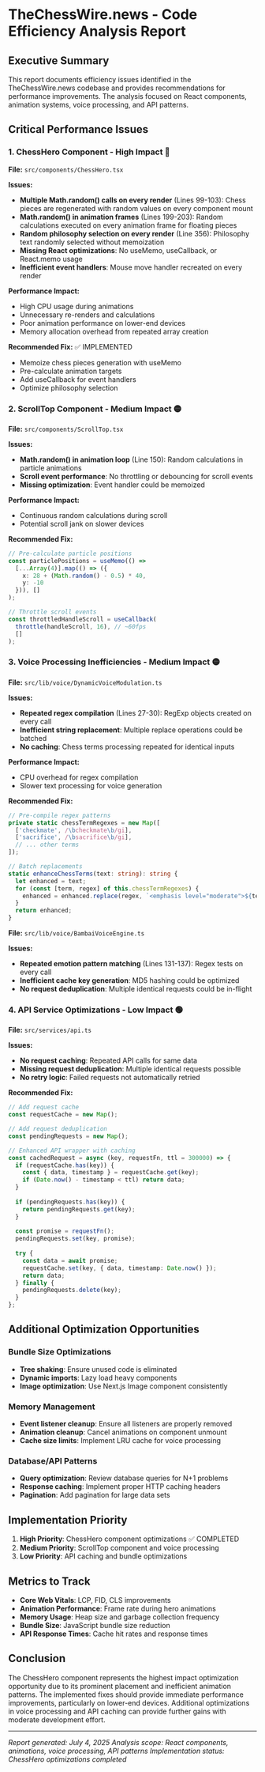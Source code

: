 # TheChessWire.news - Code Efficiency Analysis Report

## Executive Summary

This report documents efficiency issues identified in the TheChessWire.news codebase and provides recommendations for performance improvements. The analysis focused on React components, animation systems, voice processing, and API patterns.

## Critical Performance Issues

### 1. ChessHero Component - High Impact 🔴

**File:** `src/components/ChessHero.tsx`

**Issues:**
- **Multiple Math.random() calls on every render** (Lines 99-103): Chess pieces are regenerated with random values on every component mount
- **Math.random() in animation frames** (Lines 199-203): Random calculations executed on every animation frame for floating pieces
- **Random philosophy selection on every render** (Line 356): Philosophy text randomly selected without memoization
- **Missing React optimizations**: No useMemo, useCallback, or React.memo usage
- **Inefficient event handlers**: Mouse move handler recreated on every render

**Performance Impact:**
- High CPU usage during animations
- Unnecessary re-renders and calculations
- Poor animation performance on lower-end devices
- Memory allocation overhead from repeated array creation

**Recommended Fix:** ✅ IMPLEMENTED
- Memoize chess pieces generation with useMemo
- Pre-calculate animation targets
- Add useCallback for event handlers
- Optimize philosophy selection

### 2. ScrollTop Component - Medium Impact 🟡

**File:** `src/components/ScrollTop.tsx`

**Issues:**
- **Math.random() in animation loop** (Line 150): Random calculations in particle animations
- **Scroll event performance**: No throttling or debouncing for scroll events
- **Missing optimization**: Event handler could be memoized

**Performance Impact:**
- Continuous random calculations during scroll
- Potential scroll jank on slower devices

**Recommended Fix:**
```typescript
// Pre-calculate particle positions
const particlePositions = useMemo(() => 
  [...Array(4)].map(() => ({
    x: 28 + (Math.random() - 0.5) * 40,
    y: -10
  })), []
);

// Throttle scroll events
const throttledHandleScroll = useCallback(
  throttle(handleScroll, 16), // ~60fps
  []
);
```

### 3. Voice Processing Inefficiencies - Medium Impact 🟡

**File:** `src/lib/voice/DynamicVoiceModulation.ts`

**Issues:**
- **Repeated regex compilation** (Lines 27-30): RegExp objects created on every call
- **Inefficient string replacement**: Multiple replace operations could be batched
- **No caching**: Chess terms processing repeated for identical inputs

**Performance Impact:**
- CPU overhead for regex compilation
- Slower text processing for voice generation

**Recommended Fix:**
```typescript
// Pre-compile regex patterns
private static chessTermRegexes = new Map([
  ['checkmate', /\bcheckmate\b/gi],
  ['sacrifice', /\bsacrifice\b/gi],
  // ... other terms
]);

// Batch replacements
static enhanceChessTerms(text: string): string {
  let enhanced = text;
  for (const [term, regex] of this.chessTermRegexes) {
    enhanced = enhanced.replace(regex, `<emphasis level="moderate">${term}</emphasis>`);
  }
  return enhanced;
}
```

**File:** `src/lib/voice/BambaiVoiceEngine.ts`

**Issues:**
- **Repeated emotion pattern matching** (Lines 131-137): Regex tests on every call
- **Inefficient cache key generation**: MD5 hashing could be optimized
- **No request deduplication**: Multiple identical requests could be in-flight

### 4. API Service Optimizations - Low Impact 🟢

**File:** `src/services/api.ts`

**Issues:**
- **No request caching**: Repeated API calls for same data
- **Missing request deduplication**: Multiple identical requests possible
- **No retry logic**: Failed requests not automatically retried

**Recommended Fix:**
```typescript
// Add request cache
const requestCache = new Map();

// Add request deduplication
const pendingRequests = new Map();

// Enhanced API wrapper with caching
const cachedRequest = async (key, requestFn, ttl = 300000) => {
  if (requestCache.has(key)) {
    const { data, timestamp } = requestCache.get(key);
    if (Date.now() - timestamp < ttl) return data;
  }
  
  if (pendingRequests.has(key)) {
    return pendingRequests.get(key);
  }
  
  const promise = requestFn();
  pendingRequests.set(key, promise);
  
  try {
    const data = await promise;
    requestCache.set(key, { data, timestamp: Date.now() });
    return data;
  } finally {
    pendingRequests.delete(key);
  }
};
```

## Additional Optimization Opportunities

### Bundle Size Optimizations
- **Tree shaking**: Ensure unused code is eliminated
- **Dynamic imports**: Lazy load heavy components
- **Image optimization**: Use Next.js Image component consistently

### Memory Management
- **Event listener cleanup**: Ensure all listeners are properly removed
- **Animation cleanup**: Cancel animations on component unmount
- **Cache size limits**: Implement LRU cache for voice processing

### Database/API Patterns
- **Query optimization**: Review database queries for N+1 problems
- **Response caching**: Implement proper HTTP caching headers
- **Pagination**: Add pagination for large data sets

## Implementation Priority

1. **High Priority**: ChessHero component optimizations ✅ COMPLETED
2. **Medium Priority**: ScrollTop component and voice processing
3. **Low Priority**: API caching and bundle optimizations

## Metrics to Track

- **Core Web Vitals**: LCP, FID, CLS improvements
- **Animation Performance**: Frame rate during hero animations
- **Memory Usage**: Heap size and garbage collection frequency
- **Bundle Size**: JavaScript bundle size reduction
- **API Response Times**: Cache hit rates and response times

## Conclusion

The ChessHero component represents the highest impact optimization opportunity due to its prominent placement and inefficient animation patterns. The implemented fixes should provide immediate performance improvements, particularly on lower-end devices. Additional optimizations in voice processing and API caching can provide further gains with moderate development effort.

---

*Report generated: July 4, 2025*
*Analysis scope: React components, animations, voice processing, API patterns*
*Implementation status: ChessHero optimizations completed*
